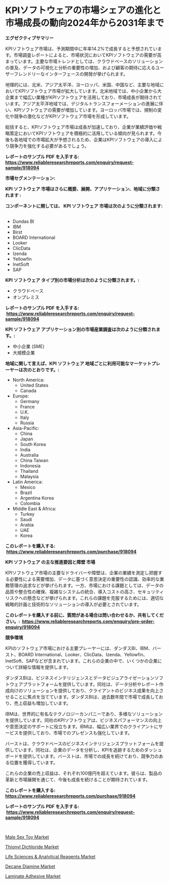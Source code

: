 <p><h1>KPIソフトウェアの市場シェアの進化と市場成長の動向2024年から2031年まで</h1></p><p><strong>エグゼクティブサマリー</strong></p>
<p><p>KPIソフトウェア市場は、予測期間中に年率14.2%で成長すると予想されています。市場調査レポートによると、市場状況においてKPIソフトウェアの需要が高まっています。主要な市場トレンドとしては、クラウドベースのソリューションの普及、データの可視化と分析の重要性の増加、および顧客の期待に応えるユーザーフレンドリーなインターフェースの開発が挙げられます。</p><p>地理的には、北米、アジア太平洋、ヨーロッパ、米国、中国など、主要な地域においてKPIソフトウェア市場が拡大しています。北米地域では、中小企業から大企業まで幅広い業種がKPIソフトウェアを活用しており、市場成長が期待されています。アジア太平洋地域では、デジタルトランスフォーメーションの進展に伴い、KPIソフトウェアの需要が増加しています。ヨーロッパ市場では、規制の変化や競争の激化などがKPIソフトウェア市場を形成しています。</p><p>総括すると、KPIソフトウェア市場は成長が加速しており、企業が業績評価や戦略策定においてKPIソフトウェアを積極的に活用している傾向が見られます。今後も各地域での市場拡大が予想されるため、企業はKPIソフトウェアの導入により競争力を強化する必要があるでしょう。</p></p>
<p><strong>レポートのサンプル PDF を入手する: <a href="https://www.reliableresearchreports.com/enquiry/request-sample/918094">https://www.reliableresearchreports.com/enquiry/request-sample/918094</a></strong></p>
<p><strong>市場セグメンテーション:</strong></p>
<p><strong> KPI ソフトウェア 市場はさらに概要、展開、アプリケーション、地域に分類されます :</strong></p>
<p><strong>コンポーネントに関しては、 KPI ソフトウェア 市場は次のように分類されます: &nbsp;</strong></p>
<p><ul><li>Dundas BI</li><li>IBM</li><li>Birst</li><li>BOARD International</li><li>Looker</li><li>ClicData</li><li>Izenda</li><li>Yellowfin</li><li>InetSoft</li><li>SAP</li></ul></p>
<p><strong> KPI ソフトウェア タイプ別の市場分析は次のように分類されます。:</strong></p>
<p><ul><li>クラウドベース</li><li>オンプレミス</li></ul></p>
<p><strong>レポートのサンプル PDF を入手する: &nbsp;<a href="https://www.reliableresearchreports.com/enquiry/request-sample/918094">https://www.reliableresearchreports.com/enquiry/request-sample/918094</a></strong></p>
<p><strong> KPI ソフトウェア アプリケーション別の市場産業調査は次のように分類されます。:</strong></p>
<p><ul><li>中小企業 (SME)</li><li>大規模企業</li></ul></p>
<p><strong>地域に関して言えば、KPI ソフトウェア 地域ごとに利用可能なマーケットプレーヤーは次のとおりです。:</strong></p>
<p><ul>
    <li>
        North America:
        <ul>
            <li>United States</li>
            <li>Canada</li>
        </ul>
    </li>
    <li>
        Europe:
        <ul>
            <li>Germany</li>
            <li>France</li>
            <li>U.K.</li>
            <li>Italy</li>
            <li>Russia</li>
        </ul>
    </li>
    <li>
        Asia-Pacific:
        <ul>
            <li>China</li>
            <li>Japan</li>
            <li>South Korea</li>
            <li>India</li>
            <li>Australia</li>
            <li>China Taiwan</li>
            <li>Indonesia</li>
            <li>Thailand</li>
            <li>Malaysia</li>
        </ul>
    </li>
    <li>
        Latin America:
        <ul>
            <li>Mexico</li>
            <li>Brazil</li>
            <li>Argentina Korea</li>
            <li>Colombia</li>
        </ul>
    </li>
    <li>
        Middle East & Africa:
        <ul>
            <li>Turkey</li>
            <li>Saudi</li>
            <li>Arabia</li>
            <li>UAE</li>
            <li>Korea</li>
        </ul>
    </li>
    </ul></p>
<p><strong>このレポートを購入する: &nbsp;<a href="https://www.reliableresearchreports.com/purchase/918094">https://www.reliableresearchreports.com/purchase/918094</a></strong></p>
<p><strong>KPI ソフトウェア の主な推進要因と障壁 市場</strong></p>
<p><p>KPIソフトウェア市場の主要なドライバーや障壁は、企業の業績を測定し把握する必要性による需要増加、データに基づく意思決定の重要性の認識、効率的な業務管理の追求などが挙げられます。一方、市場における課題としては、データの品質や整合性の確保、複雑なシステムの統合、導入コストの高さ、セキュリティリスクへの懸念などが挙げられます。これらの課題を克服するためには、適切な戦略的計画と技術的なソリューションの導入が必要とされています。</p></p>
<p><strong>このレポートを購入する前に、質問がある場合は問い合わせるか、共有してください。:&nbsp; <a href="https://www.reliableresearchreports.com/enquiry/pre-order-enquiry/918094">https://www.reliableresearchreports.com/enquiry/pre-order-enquiry/918094</a></strong></p>
<p><strong>競争環境</strong></p>
<p><p>KPIのソフトウェア市場における主要プレーヤーには、ダンダスBI、IBM、バースト、BOARD International、Looker、ClicData、Izenda、Yellowfin、InetSoft、SAPなどが含まれています。これらの企業の中で、いくつかの企業について詳細な情報を提供します。</p><p>ダンダスBIは、ビジネスインテリジェンスとデータビジュアライゼーションソフトウェアプラットフォームを提供しています。同社は、データ分析やレポート作成向けのソリューションを提供しており、クライアントのビジネス成果を向上させることに焦点を当てています。ダンダスBIは、過去数年間で市場で成長しており、売上収益も増加しています。</p><p>IBMは、世界的に有名なテクノロジーカンパニーであり、多様なソリューションを提供しています。同社のKPIソフトウェアは、ビジネスパフォーマンスの向上や意思決定のサポートに役立ちます。IBMは、幅広い業界でのクライアントにサービスを提供しており、市場でのプレゼンスも強化しています。</p><p>バーストは、クラウドベースのビジネスインテリジェンスプラットフォームを提供しています。同社は、企業のデータを分析し、KPIを追跡するためのダッシュボードを提供しています。バーストは、市場での成長を続けており、競争力のある位置を獲得しています。</p><p>これらの企業の売上収益は、それぞれ100億円を超えています。彼らは、製品の革新と市場展開を通じて、今後も成長を続けることが期待されています。</p></p>
<p><strong>このレポートを購入する: &nbsp; <a href="https://www.reliableresearchreports.com/purchase/918094">https://www.reliableresearchreports.com/purchase/918094</a></strong></p>
<p><strong>レポートのサンプル PDF を入手する: &nbsp;<a href="https://www.reliableresearchreports.com/enquiry/request-sample/918094">https://www.reliableresearchreports.com/enquiry/request-sample/918094</a></strong><strong></strong></p>
<p>&nbsp;</p>
<p><p><a href="https://github.com/eeaveuhhh/Market-Research-Report-List-1/blob/main/male-sex-toy-market.md">Male Sex Toy Market</a></p><p><a href="https://view.publitas.com/reportprime-1/thionyl-dichloride-market-centers-on-aspects-such-as-market-growth-market-share-market-opportunity-and-projected-forecasts-spanning-from-2024-to-2031/">Thionyl Dichloride Market</a></p><p><a href="https://silk-columnist-571.notion.site/Life-Sciences-Analytical-Reagents-Market-Size-2024-2031-Global-Industrial-Analysis-Key-Geograph-a81514831f6f49eba949412c0a05ce6e">Life Sciences & Analytical Reagents Market</a></p><p><a href="https://glittery-fuchsia-86a.notion.site/Global-Decane-Diamine-Market-Size-and-Market-Trends-Insights-and-Projections-from-2024-to-2031-c4659abfac734e92821dd146e59a8b5d">Decane Diamine Market</a></p><p><a href="https://view.publitas.com/reportprime-1/decoding-the-laminate-adhesive-market-a-deep-dive-into-the-latest-market-trends-market-segmentation-and-competitive-analysis/">Laminate Adhesive Market</a></p></p>